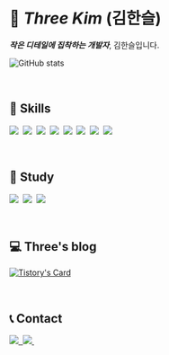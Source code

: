 # 🫧 _Three Kim_ (김한슬)

_**작은 디테일에 집착하는 개발자**_, 김한슬입니다.

![GitHub stats](https://github-readme-stats.vercel.app/api?username=1three&count_private=true&show_icons=true&theme=default)

<br>

## 🥚 Skills

<img src="https://img.shields.io/badge/HTML5-E34F26?style=flat-square&logo=html5&logoColor=white"/>&nbsp;
<img src="https://img.shields.io/badge/JavaScript-F7DF1E?style=flat-square&logo=javascript&logoColor=black"/>&nbsp;
<img src="https://img.shields.io/badge/CSS3-1572B6?style=flat-square&logo=css3&logoColor=white"/>&nbsp;
<img src="https://img.shields.io/badge/React-61DAFB?style=flat-square&logo=react&logoColor=black"/>&nbsp;
<img src="https://img.shields.io/badge/Tailwind CSS-06B6D4?style=flat-square&logo=tailwindcss&logoColor=white"/>&nbsp;
<img src="https://img.shields.io/badge/MUI-007FFF?style=flat-square&logo=mui&logoColor=white"/>&nbsp;
<img src="https://img.shields.io/badge/MySQL-4479A1?style=flat-square&logo=mysql&logoColor=white"/>&nbsp;
<img src="https://img.shields.io/badge/Oracle-F80000?style=flat-square&logo=oracle&logoColor=white"/>&nbsp;

<br>

## 🔎 Study

<img src="https://img.shields.io/badge/Next.js-000000?style=flat-square&logo=next.js&logoColor=white"/>&nbsp;
<img src="https://img.shields.io/badge/TypeScript-3178C6?style=flat-square&logo=TypeScript&logoColor=white"/>&nbsp;
<img src="https://img.shields.io/badge/Node.js-339933?style=flat-square&logo=node.js&logoColor=white"/>&nbsp;

<br>

## 💻 Three's blog

[![Tistory's Card](https://github-readme-tistory-card.vercel.app/api?name=1-three&theme=default)](https://1-three.tistory.com)

<br>

## 📞 Contact

<div>
  <a href="mailto:1soelkim@gmail.com">
    <img src="https://img.shields.io/badge/Gmail-EA4335?style=flat-square&logo=gmail&logoColor=white"/>&nbsp;
  </a>
  <a href="https://www.notion.so/1three/541d73119f79431ca50062bb3243e4cd">
    <img src="https://img.shields.io/badge/NOTION-000000?style=flat-square&logo=notion&logoColor=white"/>&nbsp;
  </a>
</div>
